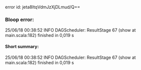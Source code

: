 error id: jeta8ItqVdmJzXjDLmud/Q==
### Bloop error:

25/06/18 00:38:52 INFO DAGScheduler: ResultStage 67 (show at main.scala:182) finished in 0,019 s
#### Short summary: 

25/06/18 00:38:52 INFO DAGScheduler: ResultStage 67 (show at main.scala:182) finished in 0,019 s
